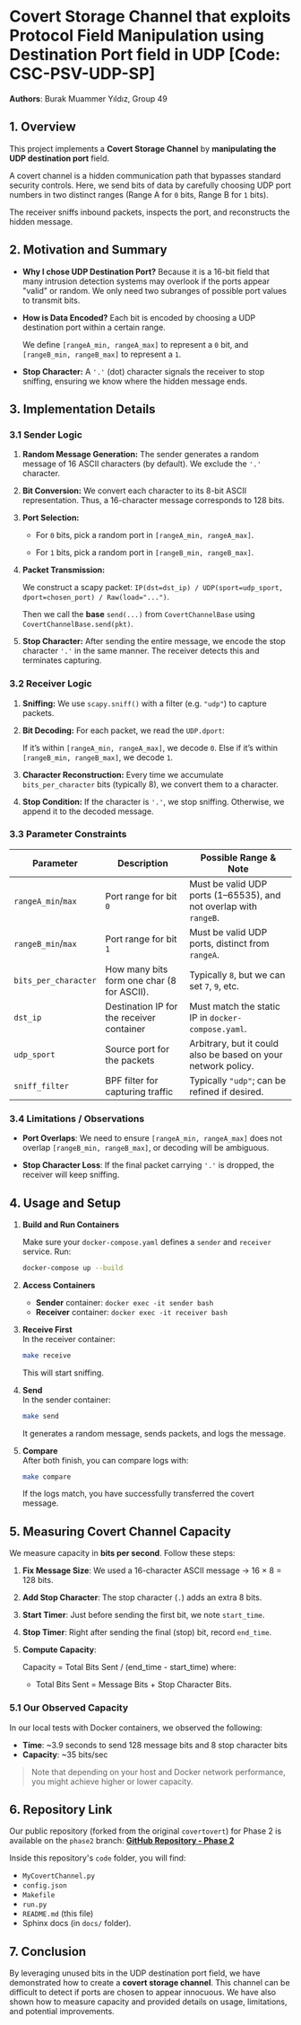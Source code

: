 #  Covert Storage Channel that exploits Protocol Field Manipulation using Destination Port field in UDP [Code: CSC-PSV-UDP-SP]

  

**Authors**: Burak Muammer Yıldız, Group 49

  

##  1. Overview

  

This project implements a **Covert Storage Channel** by **manipulating the UDP destination port** field.

A covert channel is a hidden communication path that bypasses standard security controls. Here, we send bits of data by carefully choosing UDP port numbers in two distinct ranges (Range A for `0` bits, Range B for `1` bits).

The receiver sniffs inbound packets, inspects the port, and reconstructs the hidden message.

  

##  2. Motivation and Summary

  

-  **Why I chose UDP Destination Port?** Because it is a 16-bit field that many intrusion detection systems may overlook if the ports appear "valid" or random. We only need two subranges of possible port values to transmit bits.

-  **How is Data Encoded?** Each bit is encoded by choosing a UDP destination port within a certain range.

	We define `[rangeA_min, rangeA_max]` to represent a `0` bit, and `[rangeB_min, rangeB_max]` to represent a `1`.

-  **Stop Character:** A `'.'` (dot) character signals the receiver to stop sniffing, ensuring we know where the hidden message ends.

  

##  3. Implementation Details

  

###  3.1 Sender Logic

  

1.  **Random Message Generation:** The sender generates a random message of 16 ASCII characters (by default). We exclude the `'.'` character.

2.  **Bit Conversion:** We convert each character to its 8-bit ASCII representation. Thus, a 16-character message corresponds to 128 bits.

3.  **Port Selection:**

	-  For `0` bits, pick a random port in `[rangeA_min, rangeA_max]`.

	-  For `1` bits, pick a random port in `[rangeB_min, rangeB_max]`.

4.  **Packet Transmission:**

	We construct a scapy packet: `IP(dst=dst_ip) / UDP(sport=udp_sport, dport=chosen_port) / Raw(load="...")`.

	Then we call the **base**  `send(...)` from `CovertChannelBase` using `CovertChannelBase.send(pkt)`.

5.  **Stop Character:** After sending the entire message, we encode the stop character `'.'` in the same manner. The receiver detects this and terminates capturing.

  

###  3.2 Receiver Logic

  

1.  **Sniffing:** We use `scapy.sniff()` with a filter (e.g. `"udp"`) to capture packets.

2.  **Bit Decoding:** For each packet, we read the `UDP.dport`:

	If it’s within `[rangeA_min, rangeA_max]`, we decode `0`.
	Else if it’s within `[rangeB_min, rangeB_max]`, we decode `1`.

3.  **Character Reconstruction:** Every time we accumulate `bits_per_character` bits (typically 8), we convert them to a character.

4.  **Stop Condition:** If the character is `'.'`, we stop sniffing. Otherwise, we append it to the decoded message.

  

###  3.3 Parameter Constraints

  
| Parameter            | Description                                | Possible Range & Note                                           |
|----------------------|--------------------------------------------|-----------------------------------------------------------------|
| `rangeA_min`/`max`   | Port range for bit `0`                     | Must be valid UDP ports (1–65535), and not overlap with `rangeB`. |
| `rangeB_min`/`max`   | Port range for bit `1`                     | Must be valid UDP ports, distinct from `rangeA`.               |
| `bits_per_character` | How many bits form one char (8 for ASCII). | Typically `8`, but we can set `7`, `9`, etc.                   |
| `dst_ip`             | Destination IP for the receiver container | Must match the static IP in `docker-compose.yaml`.             |
| `udp_sport`          | Source port for the packets               | Arbitrary, but it could also be based on your network policy.  |
| `sniff_filter`       | BPF filter for capturing traffic          | Typically `"udp"`; can be refined if desired.                  |


  

###  3.4 Limitations / Observations

-  **Port Overlaps**: We need to ensure `[rangeA_min, rangeA_max]` does not overlap `[rangeB_min, rangeB_max]`, or decoding will be ambiguous.

-  **Stop Character Loss**: If the final packet carrying `'.'` is dropped, the receiver will keep sniffing.

  

##  4. Usage and Setup

  

1.  **Build and Run Containers**

	Make sure your `docker-compose.yaml` defines a `sender` and `receiver` service. Run:
	```bash
	docker-compose up --build
	```
2.  **Access Containers**
	-   **Sender** container: `docker exec -it sender bash`
	-   **Receiver** container: `docker exec -it receiver bash`
3.  **Receive First**  
    In the receiver container:
    
    ```bash
    make receive 
    ```
    This will start sniffing.
4.  **Send**  
    In the sender container:
    
    ```bash
    make send
    ```
    
    It generates a random message, sends packets, and logs the message.
5.  **Compare**  
    After both finish, you can compare logs with:
    
    ```bash
    make compare
    ```
    
    If the logs match, you have successfully transferred the covert message.

## 5. Measuring Covert Channel Capacity

We measure capacity in **bits per second**. Follow these steps:

1.  **Fix Message Size**: We used a 16-character ASCII message → 16 × 8 = 128 bits.
2. **Add Stop Character**: The stop character (`.`) adds an extra 8 bits.
3.  **Start Timer**: Just before sending the first bit, we note `start_time`.
4.  **Stop Timer**: Right after sending the final (stop) bit, record `end_time`.
5.  **Compute Capacity**:

	Capacity = Total Bits Sent / (end_time - start_time) where: 
	- Total Bits Sent = Message Bits + Stop Character Bits.
	
### 5.1 Our Observed Capacity

In our local tests with Docker containers, we observed the following:

-   **Time**: ~3.9 seconds to send 128 message bits and 8 stop character bits
-   **Capacity**: ~35 bits/sec

>Note that depending on your host and Docker network performance, you might achieve higher or lower capacity. 

## 6. Repository Link

Our public repository (forked from the original `covertovert`) for Phase 2 is available on the `phase2` branch: [**GitHub Repository - Phase 2**](https://github.com/burakmyildiz/covertovert/tree/phase2)

Inside this repository's `code` folder, you will find:

-   `MyCovertChannel.py`
-   `config.json`
-   `Makefile`
-   `run.py`
-   `README.md` (this file)
-   Sphinx docs (in `docs/` folder).

## 7. Conclusion

By leveraging unused bits in the UDP destination port field, we have demonstrated how to create a **covert storage channel**. This channel can be difficult to detect if ports are chosen to appear innocuous. We have also shown how to measure capacity and provided details on usage, limitations, and potential improvements.
